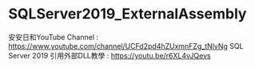 # SQLServer2019_ExternalAssembly
安安日和YouTube Channel : https://www.youtube.com/channel/UCFd2pd4hZUxmnFZg_tNlvNg
SQL Server 2019 引用外部DLL教學 : https://youtu.be/r6XL4vJQevs
